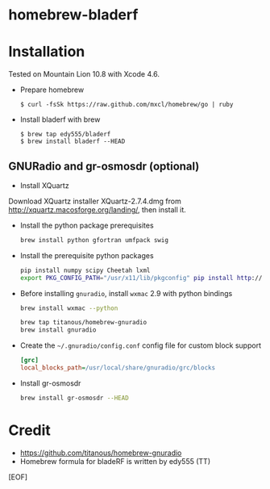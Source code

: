 homebrew-bladerf
=================

# Installation

Tested on Mountain Lion 10.8 with Xcode 4.6.

  * Prepare homebrew

        $ curl -fsSk https://raw.github.com/mxcl/homebrew/go | ruby

  * Install bladerf with brew

        $ brew tap edy555/bladerf
        $ brew install bladerf --HEAD

## GNURadio and gr-osmosdr (optional)

- Install XQuartz

Download XQuartz installer XQuartz-2.7.4.dmg from
http://xquartz.macosforge.org/landing/, then install it.

- Install the python package prerequisites

  ```sh
  brew install python gfortran umfpack swig
  ```

- Install the prerequisite python packages

  ```sh
  pip install numpy scipy Cheetah lxml
  export PKG_CONFIG_PATH="/usr/x11/lib/pkgconfig" pip install http://downloads.sourceforge.net/project/matplotlib/matplotlib/matplotlib-1.1.1/matplotlib-1.1.1.tar.gz
  ```

- Before installing `gnuradio`, install `wxmac` 2.9 with python bindings

  ```sh
  brew install wxmac --python
  ```

  ```sh
  brew tap titanous/homebrew-gnuradio
  brew install gnuradio
  ```
- Create the `~/.gnuradio/config.conf` config file for custom block support

  ```ini
  [grc]
  local_blocks_path=/usr/local/share/gnuradio/grc/blocks
  ```

- Install gr-osmosdr

  ```sh
  brew install gr-osmosdr --HEAD
  ```

# Credit

  * https://github.com/titanous/homebrew-gnuradio
  * Homebrew formula for bladeRF is written by edy555 (TT)

[EOF]